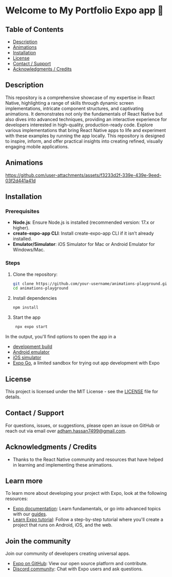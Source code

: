 # Welcome to My Portfolio Expo app 👋



## Table of Contents

- [Description](#description)
- [Animations](#animations)
- [Installation](#installation)
- [License](#license)
- [Contact / Support](#contact--support)
- [Acknowledgments / Credits](#acknowledgments--credits)



## Description

This repository is a comprehensive showcase of my expertise in React Native, highlighting a range of skills through dynamic screen implementations, intricate component structures, and captivating animations. It demonstrates not only the fundamentals of React Native but also dives into advanced techniques, providing an interactive experience for developers interested in high-quality, production-ready code. Explore various implementations that bring React Native apps to life and experiment with these examples by running the app locally. This repository is designed to inspire, inform, and offer practical insights into creating refined, visually engaging mobile applications.

## Animations

https://github.com/user-attachments/assets/f3233d2f-339e-439e-9eed-03f2d441a41d



## Installation

### Prerequisites

- **Node.js**: Ensure Node.js is installed (recommended version: 17.x or higher).
- **create-expo-app CLI**: Install create-expo-app CLI if it isn’t already installed.
- **Emulator/Simulator**: iOS Simulator for Mac or Android Emulator for Windows/Mac.

### Steps

1. Clone the repository:
   ```bash
   git clone https://github.com/your-username/animations-playground.git
   cd animations-playground
   ```

2. Install dependencies

   ```bash
   npm install
   ```

3. Start the app

   ```bash
    npx expo start
   ```

In the output, you'll find options to open the app in a

- [development build](https://docs.expo.dev/develop/development-builds/introduction/)
- [Android emulator](https://docs.expo.dev/workflow/android-studio-emulator/)
- [iOS simulator](https://docs.expo.dev/workflow/ios-simulator/)
- [Expo Go](https://expo.dev/go), a limited sandbox for trying out app development with Expo


## License

This project is licensed under the MIT License - see the [LICENSE](LICENSE) file for details.

## Contact / Support

For questions, issues, or suggestions, please open an issue on GitHub or reach out via email over adham.hassan7499@gmail.com.

## Acknowledgments / Credits

- Thanks to the React Native community and resources that have helped in learning and implementing these animations.


## Learn more

To learn more about developing your project with Expo, look at the following resources:

- [Expo documentation](https://docs.expo.dev/): Learn fundamentals, or go into advanced topics with our [guides](https://docs.expo.dev/guides).
- [Learn Expo tutorial](https://docs.expo.dev/tutorial/introduction/): Follow a step-by-step tutorial where you'll create a project that runs on Android, iOS, and the web.

## Join the community

Join our community of developers creating universal apps.

- [Expo on GitHub](https://github.com/expo/expo): View our open source platform and contribute.
- [Discord community](https://chat.expo.dev): Chat with Expo users and ask questions.

